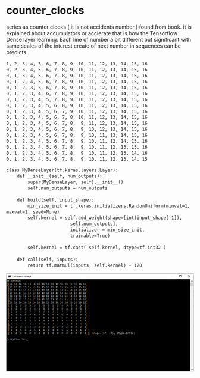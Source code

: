 # counter_clocks
series as counter clocks ( it is not accidents number ) found from book. it is explained about accumulators or acclerate that is how the Tensorflow Dense layer learning. Each line of number a bit different but significant with same scales of the interest create of next number in sequences can be predicts.

```
1, 2, 3, 4, 5, 6, 7, 8, 9, 10, 11, 12, 13, 14, 15, 16
0, 2, 3, 4, 5, 6, 7, 8, 9, 10, 11, 12, 13, 14, 15, 16
0, 1, 3, 4, 5, 6, 7, 8, 9, 10, 11, 12, 13, 14, 15, 16
0, 1, 2, 4, 5, 6, 7, 8, 9, 10, 11, 12, 13, 14, 15, 16
0, 1, 2, 3, 5, 6, 7, 8, 9, 10, 11, 12, 13, 14, 15, 16
0, 1, 2, 3, 4, 6, 7, 8, 9, 10, 11, 12, 13, 14, 15, 16
0, 1, 2, 3, 4, 5, 7, 8, 9, 10, 11, 12, 13, 14, 15, 16
0, 1, 2, 3, 4, 5, 6, 8, 9, 10, 11, 12, 13, 14, 15, 16
0, 1, 2, 3, 4, 5, 6, 7, 9, 10, 11, 12, 13, 14, 15, 16
0, 1, 2, 3, 4, 5, 6, 7, 8, 10, 11, 12, 13, 14, 15, 16
0, 1, 2, 3, 4, 5, 6, 7, 8,  9, 11, 12, 13, 14, 15, 16
0, 1, 2, 3, 4, 5, 6, 7, 8,  9, 10, 12, 13, 14, 15, 16
0, 1, 2, 3, 4, 5, 6, 7, 8,  9, 10, 11, 13, 14, 15, 16
0, 1, 2, 3, 4, 5, 6, 7, 8,  9, 10, 11, 12, 14, 15, 16
0, 1, 2, 3, 4, 5, 6, 7, 8,  9, 10, 11, 12, 13, 15, 16
0, 1, 2, 3, 4, 5, 6, 7, 8,  9, 10, 11, 12, 13, 14, 16
0, 1, 2, 3, 4, 5, 6, 7, 8,  9, 10, 11, 12, 13, 14, 15
```

```
class MyDenseLayer(tf.keras.layers.Layer):
	def __init__(self, num_outputs):
		super(MyDenseLayer, self).__init__()
		self.num_outputs = num_outputs
		
	def build(self, input_shape):
		min_size_init = tf.keras.initializers.RandomUniform(minval=1, maxval=1, seed=None)
		self.kernel = self.add_weight(shape=[int(input_shape[-1]),
						self.num_outputs],
                        initializer = min_size_init,
                        trainable=True)
		
		self.kernel = tf.cast( self.kernel, dtype=tf.int32 )
		
	def call(self, inputs):
		return tf.matmul(inputs, self.kernel) - 120
```

![Alt text](https://github.com/jkaewprateep/counter_clocks/blob/main/98.png?raw=true "Title")

